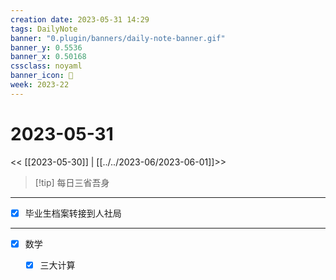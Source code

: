 ```yaml
---
creation date: 2023-05-31 14:29
tags: DailyNote
banner: "0.plugin/banners/daily-note-banner.gif"
banner_y: 0.5536
banner_x: 0.50168
cssclass: noyaml
banner_icon: 💌
week: 2023-22
---
```


# 2023-05-31

<< [[2023-05-30]] | [[../../2023-06/2023-06-01]]>>


> [!tip] 每日三省吾身
> 


---

- [x] 毕业生档案转接到人社局

---

- [x] 数学
	- [x] 三大计算

